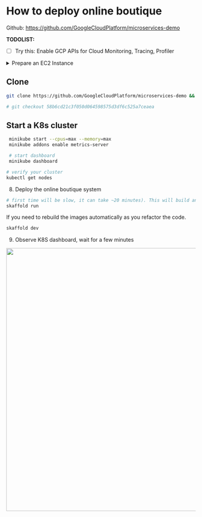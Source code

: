 # How to deploy online boutique

Github: https://github.com/GoogleCloudPlatform/microservices-demo

**TODOLIST:**

- [ ] Try this: Enable GCP APIs for Cloud Monitoring, Tracing, Profiler

<details>
  <summary>Prepare an EC2 Instance</summary>
  
## Export env var
```bash
export AWS_PROFILE="aaa"
export INSTANCE_ID="i-001e25e5b4f9f7e51"
export REGION="ap-southeast-2"
```

## Change instance type

```bash
aws ec2 modify-instance-attribute --instance-id $INSTANCE_ID --region $REGION --instance-type "{\"Value\":\"t2.xlarge\"}"
```

## Start instance

```bash
aws ec2 start-instances --instance-ids $INSTANCE_ID --region $REGION
```

## Watch

```bash
watch -n 1 "aws ec2 describe-instances --region $REGION | jq .Reservations[0].Instances[0].State.Name"
```

## SSH to the instance

```bash
ssh that@instance_ip
```
  
</details>

## Clone

```bash
git clone https://github.com/GoogleCloudPlatform/microservices-demo && cd microservices-demo

# git checkout 58b6cd21c3f050d064598575d3df6c525a7ceaea
```

## Start a K8s cluster

```bash
 minikube start --cpus=max --memory=max
 minikube addons enable metrics-server

 # start dashboard
 minikube dashboard
```

```bash
# verify your cluster
kubectl get nodes
```

8. Deploy the online boutique system 

```bash
# first time will be slow, it can take ~20 minutes). This will build and deploy the application.
skaffold run
```

If you need to rebuild the images automatically as you refactor the code.
```bash
skaffold dev
```

9. Observe K8S dashboard, wait for a few minutes


<img src="" width=700>
